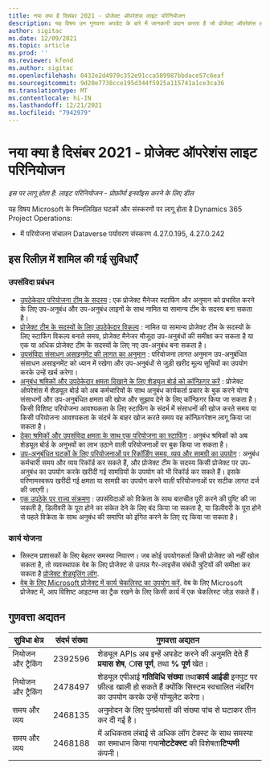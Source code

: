 ```yaml
---
title: नया क्या है दिसंबर 2021 - प्रोजेक्ट ऑपरेशंस लाइट परिनियोजन
description: यह विषय उन गुणवत्ता अपडेट के बारे में जानकारी प्रदान करता है जो प्रोजेक्ट ऑपरेशंस लाइट परिनियोजन के दिसंबर 2021 रिलीज़ में उपलब्ध हैं।
author: sigitac
ms.date: 12/09/2021
ms.topic: article
ms.prod: ''
ms.reviewer: kfend
ms.author: sigitac
ms.openlocfilehash: 0432e2d4970c352e91cca589987bbdace57c6eaf
ms.sourcegitcommit: 9d20e7738cce195d344f5925a115741a1ce3ca36
ms.translationtype: MT
ms.contentlocale: hi-IN
ms.lasthandoff: 12/21/2021
ms.locfileid: "7942979"
---
```

# <a name="whats-new-december-2021---project-operations-lite-deployment"></a>नया क्या है दिसंबर 2021 - प्रोजेक्ट ऑपरेशंस लाइट परिनियोजन

_इस पर लागू होता है: लाइट परिनियोजन - प्रोफ़ॉर्मा इनवॉइस करने के लिए डील_

यह विषय Microsoft के निम्नलिखित घटकों और संस्करणों पर लागू होता है Dynamics 365 Project Operations:

- में परियोजना संचालन Dataverse पर्यावरण संस्करण 4.27.0.195, 4.27.0.242


## <a name="features-included-in-this-release"></a>इस रिलीज़ में शामिल की गई सुविधाएँ

### <a name="subcontract-management"></a>उपसंविदा प्रबंधन 

- [उपठेकेदार परियोजना टीम के सदस्य](../subcontracting/subcontracting-project-team-members.md) : एक प्रोजेक्ट मैनेजर स्टाफिंग और अनुमान को प्रभावित करने के लिए उप-अनुबंध और उप-अनुबंध लाइनों के साथ नामित या सामान्य टीम के सदस्य बना सकता है।
- [प्रोजेक्ट टीम के सदस्यों के लिए उपठेकेदार विकल्प](../subcontracting/subcon-options.md) : नामित या सामान्य प्रोजेक्ट टीम के सदस्यों के लिए स्टाफिंग विकल्प बनाते समय, प्रोजेक्ट मैनेजर मौजूदा उप-अनुबंधों की समीक्षा कर सकता है या एक या अधिक प्रोजेक्ट टीम के सदस्यों के लिए नए उप-अनुबंध बना सकता है। 
- [उपसंविदा संसाधन असाइनमेंट की लागत का अनुमान](../subcontracting/costing-subcon-ra.md) : परियोजना लागत अनुमान उप-अनुबंधित संसाधन असाइनमेंट को ध्यान में रखेगा और उप-अनुबंधों से जुड़ी खरीद मूल्य सूचियों का उपयोग करके उन्हें खर्च करेगा। 
- [अनुबंध श्रमिकों और उपठेकेदार क्षमता दिखाने के लिए शेड्यूल बोर्ड को कॉन्फ़िगर करें](../subcontracting/configure-sb-subcon.md) : प्रोजेक्ट ऑपरेशंस में शेड्यूल बोर्ड को अब कर्मचारियों के साथ अनुबंध कार्यकर्ता प्रकार के बुक करने योग्य संसाधनों और उप-अनुबंधित क्षमता की खोज और सुझाव देने के लिए कॉन्फ़िगर किया जा सकता है। किसी विशिष्ट परियोजना आवश्यकता के लिए स्टाफिंग के संदर्भ में संसाधनों की खोज करते समय या किसी परियोजना आवश्यकता के संदर्भ के बाहर खोज करते समय यह कॉन्फ़िगरेशन लागू किया जा सकता है।
- [ठेका श्रमिकों और उपसंविदा क्षमता के साथ एक परियोजना का स्टाफिंग](../subcontracting/staffing-cw.md) : अनुबंध श्रमिकों को अब शेड्यूल बोर्ड के अनुभवों का लाभ उठाने वाली परियोजनाओं पर बुक किया जा सकता है।
- [उप-अनुबंधित घटकों के लिए परियोजनाओं पर रिकॉर्डिंग समय, व्यय और सामग्री का उपयोग](../subcontracting/recording-subcon-actuals.md) : अनुबंध कर्मचारी समय और व्यय रिकॉर्ड कर सकते हैं, और प्रोजेक्ट टीम के सदस्य किसी प्रोजेक्ट पर उप-अनुबंध का उपयोग करके खरीदी गई सामग्रियों के उपयोग को भी रिकॉर्ड कर सकते हैं। इसके परिणामस्वरूप खरीदी गई क्षमता या सामग्री का उपयोग करने वाली परियोजनाओं पर सटीक लागत दर्ज की जाएगी।
- [एक उपठेके पर राज्य संक्रमण](../subcontracting/subcon-states.md) : उपसंविदाओं को विक्रेता के साथ बातचीत पूरी करने की पुष्टि की जा सकती है, डिलीवरी के पूरा होने का संकेत देने के लिए बंद किया जा सकता है, या डिलीवरी के पूरा होने से पहले विक्रेता के साथ अनुबंध की समाप्ति को इंगित करने के लिए रद्द किया जा सकता है।

### <a name="task-planning"></a>कार्य योजना
- सिस्टम प्रशासकों के लिए बेहतर समस्या निवारण। जब कोई उपयोगकर्ता किसी प्रोजेक्ट को नहीं खोल सकता है, तो व्यवस्थापक वेब के लिए प्रोजेक्ट से उत्पन्न गैर-लाइसेंस संबंधी त्रुटियों की समीक्षा कर सकता है [प्रोजेक्ट शेड्यूलिंग लॉग](../../project-management/schedule-api-logs.md).
- [वेब के लिए Microsoft प्रोजेक्ट में कार्य चेकलिस्ट का उपयोग करें](https://support.microsoft.com/en-us/office/use-task-checklists-in-microsoft-project-for-the-web-c69bcf73-5c75-4ad3-9893-6d6f92360e9c). वेब के लिए Microsoft प्रोजेक्ट में, आप विशिष्ट आइटम्स का ट्रैक रखने के लिए किसी कार्य में एक चेकलिस्ट जोड़ सकते हैं।

## <a name="quality-updates"></a>गुणवत्ता अद्यतन

| **सुविधा क्षेत्र** | **संदर्भ संख्या** | **गुणवत्ता अद्यतन** |
| --- | --- | --- |
| नियोजन और ट्रैकिंग | 2392596 | शेड्यूल APIs अब इन्हें अपडेट करने की अनुमति देते हैं **प्रयास शेष**, **ास पूर्ण**, तथा **% पूर्ण** खेत। |
| नियोजन और ट्रैकिंग | 2478497 | शेड्यूल एपीआई **गतिविधि संख्या** तथा**कार्य आईडी** इनपुट पर फ़ील्ड खाली हो सकते हैं क्योंकि सिस्टम स्वचालित नंबरिंग का उपयोग करके उन्हें पॉप्युलेट करेगा।|
| समय और व्यय | 2468135 | अनुमोदन के लिए पुनर्प्रयासों की संख्या पांच से घटाकर तीन कर दी गई है। |
| समय और व्यय | 2468188 | में अधिकतम लंबाई से अधिक लॉग टेक्स्ट के साथ समस्या का समाधान किया गया**नोटटेक्स्ट** की विशेषता**टिप्पणी** कंपनी। |
